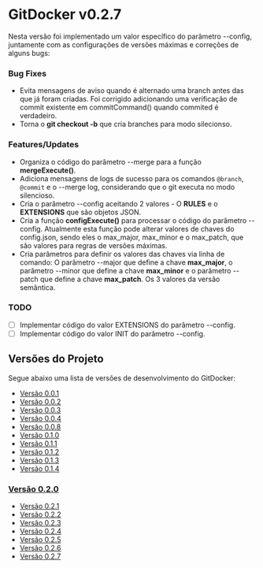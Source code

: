 <a name="title"></a>
# GitDocker v0.2.7

Nesta versão foi implementado um valor específico do parâmetro --config, juntamente com as configurações de versões máximas e correções de alguns bugs:

### Bug Fixes

* Evita mensagens de aviso quando é alternado uma branch antes das que já foram criadas. Foi corrigido adicionando uma verificação de commit existente em commitCommand() quando commited é verdadeiro.
* Torna o **git checkout -b** que cria branches para modo silecionso.


### Features/Updates

* Organiza o código do parâmetro --merge para a função **mergeExecute()**.
* Adiciona mensagens de logs de sucesso para os comandos `@branch`, `@commit` e o --merge log, considerando que o git executa no modo silencioso.
* Cria o parâmetro --config aceitando 2 valores - O **RULES** e o **EXTENSIONS** que são objetos JSON.
* Cria a função **configExecute()** para processar o código do parâmetro --config. Atualmente esta função pode alterar valores  de chaves do config.json, sendo eles o max_major, max_minor e o max_patch, que são valores para regras de versões máximas.
* Cria parâmetros para definir os valores das chaves via linha de comando: O parâmetro --major que define a chave **max_major**, o parâmetro --minor que define a chave **max_minor** e o parâmetro --patch que define a chave **max_patch**. Os 3 valores da versão semântica.

### TODO

- [ ] Implementar código do valor EXTENSIONS do parâmetro --config.
- [ ] Implementar código do valor INIT do parâmetro --config.

## Versões do Projeto

Segue abaixo uma lista de versões de desenvolvimento do GitDocker:

* <a href="https://github.com/FrancisBFTC/gitdocker/tree/gitdocker-v0.0.1#title"> Versão 0.0.1 </a>
* <a href="https://github.com/FrancisBFTC/gitdocker/tree/gitdocker-v0.0.2#title"> Versão 0.0.2 </a>
* <a href="https://github.com/FrancisBFTC/gitdocker/tree/gitdocker-v0.0.3#title"> Versão 0.0.3 </a>
* <a href="https://github.com/FrancisBFTC/gitdocker/tree/gitdocker-v0.0.4#title"> Versão 0.0.4 </a>
* <a href="https://github.com/FrancisBFTC/gitdocker/tree/gitdocker-v0.0.8#title"> Versão 0.0.8 </a>
* <a href="https://github.com/FrancisBFTC/gitdocker/tree/gitdocker-v0.1.0#title"> Versão 0.1.0 </a>
* <a href="https://github.com/FrancisBFTC/gitdocker/tree/gitdocker-v0.1.1#title"> Versão 0.1.1 </a>
* <a href="https://github.com/FrancisBFTC/gitdocker/tree/gitdocker-v0.1.2#title"> Versão 0.1.2 </a>
* <a href="https://github.com/FrancisBFTC/gitdocker/tree/gitdocker-v0.1.3#title"> Versão 0.1.3 </a>
* <a href="https://github.com/FrancisBFTC/gitdocker/tree/gitdocker-v0.1.4#title"> Versão 0.1.4 </a>

### <a href="https://github.com/FrancisBFTC/gitdocker/tree/gitdocker-v0.2.0#title"> Versão 0.2.0 </a>

* <a href="https://github.com/FrancisBFTC/gitdocker/tree/gitdocker-v0.2.1#title"> Versão 0.2.1 </a>
* <a href="https://github.com/FrancisBFTC/gitdocker/tree/gitdocker-v0.2.2#title"> Versão 0.2.2 </a>
* <a href="https://github.com/FrancisBFTC/gitdocker/tree/gitdocker-v0.2.3#title"> Versão 0.2.3 </a>
* <a href="https://github.com/FrancisBFTC/gitdocker/tree/gitdocker-v0.2.4#title"> Versão 0.2.4 </a>
* <a href="https://github.com/FrancisBFTC/gitdocker/tree/gitdocker-v0.2.5#title"> Versão 0.2.5 </a>
* <a href="https://github.com/FrancisBFTC/gitdocker/tree/gitdocker-v0.2.6#title"> Versão 0.2.6 </a>
* <a href="https://github.com/FrancisBFTC/gitdocker/tree/gitdocker-v0.2.7#title"> Versão 0.2.7 </a>

